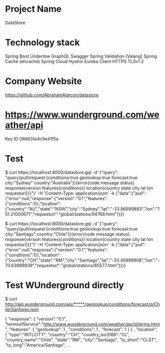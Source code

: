 
# Project Name
DataStore

# Technology stack
Spring Boot
Undertow
GraphQL
Swagger
Spring Validation (Valang)
Spring Cache (ehcache)
Spring Cloud
Hystrix
Eureka Client
HTTPS TLSv1.2

# Company Website
https://github.com/AbrahamAlarcon/datastore

# https://www.wunderground.com/weather/api
Key ID
066631e4c9e41f5a


# Test
$ curl https://localhost:8000/datastore.gql -d '{"query": "query{pull(request:{conditions:true geolookup:true forecast:true city:\"Sydney\" country:\"Australia\"}){error{code message status} response{version features{conditions}} location{country state city lat lon requesturl}}}"}' -H 'Content-Type: application/json' -k
{"data":{"pull":{"error":null,"response":{"version":"0.1","features":{"conditions":1}},"location":{"country":"AU","state":"NSW","city":"Sydney","lat":"-33.86999893","lon":"151.21000671","requesturl":"global/stations/94768.html"}}}}

$ curl https://localhost:8000/datastore.gql -d '{"query": "query{pull(request:{conditions:true geolookup:true forecast:true city:\"Santiago\" country:\"Chile\"}){error{code message status} response{version features{conditions}} location{country state city lat lon requesturl}}}"}' -H 'Content-Type: application/json' -k
{"data":{"pull":{"error":null,"response":{"version":"0.1","features":{"conditions":1}},"location":{"country":"CH","state":"RM","city":"Santiago","lat":"-33.45999908","lon":"-70.63999939","requesturl":"global/stations/85577.html"}}}}


# Test WUnderground directly
$ curl http://api.wunderground.com/api/*****/geolookup/conditions/forecast/q/Chile/Santiago.json

{
  "response": {
  "version":"0.1",
  "termsofService":"http://www.wunderground.com/weather/api/d/terms.html",
  "features": {
  "geolookup": 1
  ,
  "conditions": 1
  ,
  "forecast": 1
  }
        }
                ,       "location": {
                "type":"INTLCITY",
                "country":"CH",
                "country_iso3166":"CL",
                "country_name":"Chile",
                "state":"RM",
                "city":"Santiago",
                "tz_short":"CLST",
                "tz_long":"America/Santiago",
...

